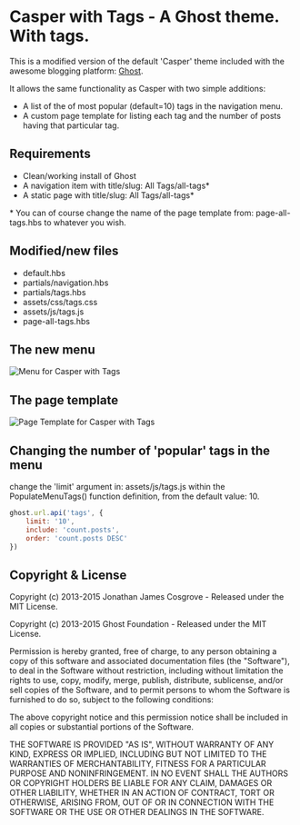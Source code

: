 # Casper with Tags - A Ghost theme. With tags.
This is a modified version of the default 'Casper' theme included with the awesome blogging platform: [Ghost](https://github.com/TryGhost/Ghost).

It allows the same functionality as Casper with two simple additions:
* A list of the of most popular (default=10) tags in the navigation menu.
* A custom page template for listing each tag and the number of posts having that particular tag.

## Requirements
* Clean/working install of Ghost
* A navigation item with title/slug: All Tags/all-tags*
* A static page with title/slug: All Tags/all-tags*

\* You can of course change the name of the page template from: page-all-tags.hbs to whatever you wish. 

## Modified/new files
* default.hbs
* partials/navigation.hbs
* partials/tags.hbs
* assets/css/tags.css
* assets/js/tags.js
* page-all-tags.hbs

## The new menu
![Menu for Casper with Tags](https://raw.githubusercontent.com/jjcosgrove/ghost-casper-with-tags/master/grabs/menu.png)

## The page template
![Page Template for Casper with Tags](https://raw.githubusercontent.com/jjcosgrove/ghost-casper-with-tags/master/grabs/page-template.png)

## Changing the number of 'popular' tags in the menu
change the 'limit' argument in: assets/js/tags.js within the PopulateMenuTags() function definition, from the default value: 10.

```javascript
ghost.url.api('tags', {
    limit: '10',
    include: 'count.posts',
    order: 'count.posts DESC'
})
```

## Copyright & License

Copyright (c) 2013-2015 Jonathan James Cosgrove - Released under the MIT License.

Copyright (c) 2013-2015 Ghost Foundation - Released under the MIT License.

Permission is hereby granted, free of charge, to any person obtaining a copy of this software and associated documentation files (the "Software"), to deal in the Software without restriction, including without limitation the rights to use, copy, modify, merge, publish, distribute, sublicense, and/or sell copies of the Software, and to permit persons to whom the Software is furnished to do so, subject to the following conditions:

The above copyright notice and this permission notice shall be included in all copies or substantial portions of the Software.

THE SOFTWARE IS PROVIDED "AS IS", WITHOUT WARRANTY OF ANY KIND, EXPRESS OR IMPLIED, INCLUDING BUT NOT LIMITED TO THE WARRANTIES OF MERCHANTABILITY, FITNESS FOR A PARTICULAR PURPOSE AND
NONINFRINGEMENT. IN NO EVENT SHALL THE AUTHORS OR COPYRIGHT HOLDERS BE LIABLE FOR ANY CLAIM, DAMAGES OR OTHER LIABILITY, WHETHER IN AN ACTION OF CONTRACT, TORT OR OTHERWISE, ARISING FROM, OUT OF OR IN CONNECTION WITH THE SOFTWARE OR THE USE OR OTHER DEALINGS IN THE SOFTWARE.
